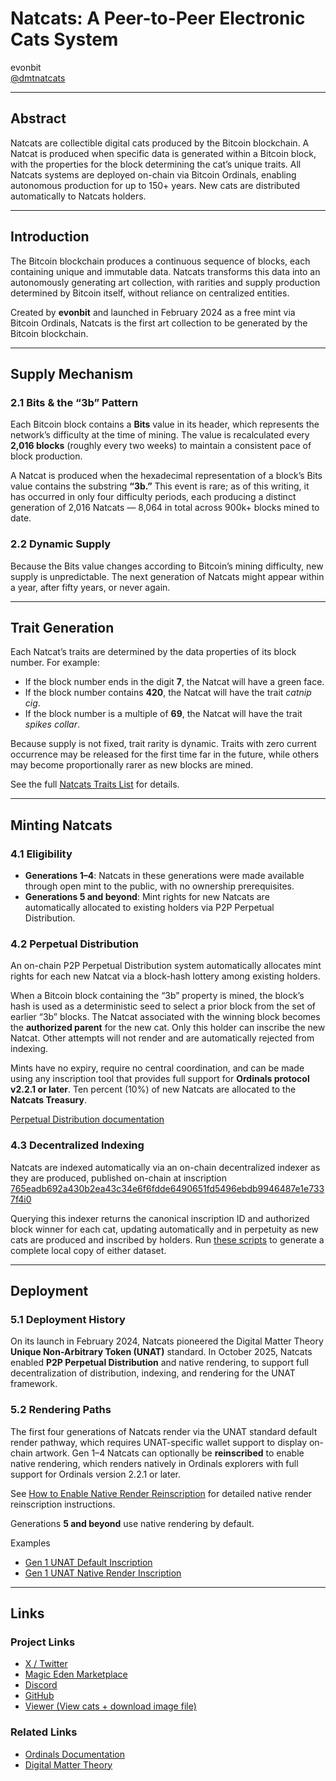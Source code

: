 # Natcats: A Peer-to-Peer Electronic Cats System  
evonbit  
[@dmtnatcats](https://x.com/dmtnatcats)  

---

## Abstract  
Natcats are collectible digital cats produced by the Bitcoin blockchain. A Natcat is produced when specific data is generated within a Bitcoin block, with the properties for the block determining the cat’s unique traits. All Natcats systems are deployed on-chain via Bitcoin Ordinals, enabling autonomous production for up to 150+ years. New cats are distributed automatically to Natcats holders.  

---

## Introduction  
The Bitcoin blockchain produces a continuous sequence of blocks, each containing unique and immutable data. Natcats transforms this data into an autonomously generating art collection, with rarities and supply production determined by Bitcoin itself, without reliance on centralized entities.  

Created by **evonbit** and launched in February 2024 as a free mint via Bitcoin Ordinals, Natcats is the first art collection to be generated by the Bitcoin blockchain.  

---

## Supply Mechanism  

### 2.1 Bits & the “3b” Pattern  
Each Bitcoin block contains a **Bits** value in its header, which represents the network’s difficulty at the time of mining. The value is recalculated every **2,016 blocks** (roughly every two weeks) to maintain a consistent pace of block production.  

A Natcat is produced when the hexadecimal representation of a block’s Bits value contains the substring **“3b.”** This event is rare; as of this writing, it has occurred in only four difficulty periods, each producing a distinct generation of 2,016 Natcats — 8,064 in total across 900k+ blocks mined to date.  

### 2.2 Dynamic Supply  
Because the Bits value changes according to Bitcoin’s mining difficulty, new supply is unpredictable. The next generation of Natcats might appear within a year, after fifty years, or never again.  

---

## Trait Generation  
Each Natcat’s traits are determined by the data properties of its block number. For example:  

- If the block number ends in the digit **7**, the Natcat will have a green face.  
- If the block number contains **420**, the Natcat will have the trait *catnip cig*.  
- If the block number is a multiple of **69**, the Natcat will have the trait *spikes collar*.  

Because supply is not fixed, trait rarity is dynamic. Traits with zero current occurrence may be released for the first time far in the future, while others may become proportionally rarer as new blocks are mined.  

See the full [Natcats Traits List](https://github.com/evonbit/bitcoin-native-systems/blob/main/Natcats/02-natcats-traits.md) for details.  

---

## Minting Natcats  

### 4.1 Eligibility  
- **Generations 1–4**: Natcats in these generations were made available through open mint to the public, with no ownership prerequisites.  
- **Generations 5 and beyond**: Mint rights for new Natcats are automatically allocated to existing holders via P2P Perpetual Distribution.  

### 4.2 Perpetual Distribution  
An on-chain P2P Perpetual Distribution system automatically allocates mint rights for each new Natcat via a block-hash lottery among existing holders.  

When a Bitcoin block containing the “3b” property is mined, the block’s hash is used as a deterministic seed to select a prior block from the set of earlier “3b” blocks. The Natcat associated with the winning block becomes the **authorized parent** for the new cat. Only this holder can inscribe the new Natcat. Other attempts will not render and are automatically rejected from indexing.  

Mints have no expiry, require no central coordination, and can be made using any inscription tool that provides full support for **Ordinals protocol v2.2.1 or later**. Ten percent (10%) of new Natcats are allocated to the **Natcats Treasury**.  

[Perpetual Distribution documentation](https://github.com/evonbit/bitcoin-native-systems/blob/main/Perpetual%20Distribution/01-about-perpetual-distribution.md)  

### 4.3 Decentralized Indexing  
Natcats are indexed automatically via an on-chain decentralized indexer as they are produced, published on-chain at inscription [765eadb692a430b2ea43c34e6f6fdde6490651fd5496ebdb9946487e1e7337f4i0](https://ordinals.com/inscription/765eadb692a430b2ea43c34e6f6fdde6490651fd5496ebdb9946487e1e7337f4i0)

Querying this indexer returns the canonical inscription ID and authorized block winner for each cat, updating automatically and in perpetuity as new cats are produced and inscribed by holders. Run [these scripts](https://github.com/evonbit/bitcoin-native-systems/tree/main/Perpetual%20Distribution/scripts) to generate a complete local copy of either dataset. 

---

## Deployment  

### 5.1 Deployment History  
On its launch in February 2024, Natcats pioneered the Digital Matter Theory **Unique Non-Arbitrary Token (UNAT)** standard. In October 2025, Natcats enabled **P2P Perpetual Distribution** and native rendering, to support full decentralization of distribution, indexing, and rendering for the UNAT framework.  

### 5.2 Rendering Paths  
The first four generations of Natcats render via the UNAT standard default render pathway, which requires UNAT-specific wallet support to display on-chain artwork. Gen 1–4 Natcats can optionally be **reinscribed** to enable native rendering, which renders natively in Ordinals explorers with full support for Ordinals version 2.2.1 or later.  

See [How to Enable Native Render Reinscription](https://github.com/evonbit/bitcoin-native-systems/blob/main/Natcats/04-how-to-enable-native-render-reinscription.md) for detailed native render reinscription instructions.  

Generations **5 and beyond** use native rendering by default.  

Examples  
- [Gen 1 UNAT Default Inscription](https://ordinals.com/inscription/5c26e644c0a93f02f964182fdab436378405d0f6639ca20134f747b160457e76i0)  
- [Gen 1 UNAT Native Render Inscription](https://ordinals.com/inscription/4d71c795bf62a1a458c5411b2b2ab0cb35209bb0ed7b5614a401ec781beadbbfi0)  

---

## Links  

### Project Links  
- [X / Twitter](https://x.com/dmtnatcats)  
- [Magic Eden Marketplace](https://magiceden.io/ordinals/marketplace/dmtnatcats)  
- [Discord](https://discord.gg/PaQPwWXUSz)  
- [GitHub](https://github.com/evonbit)  
- [Viewer (View cats + download image file)](https://peertopeerelectroniccatssystem.com/cats/)  

### Related Links  
- [Ordinals Documentation](https://docs.ordinals.com/)  
- [Digital Matter Theory](https://digital-matter-theory.gitbook.io/digital-matter-theory)  
